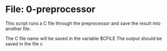 # File: 0-preprocessor
This script runs a C file through the preprocessor and save the result into another file.

The C file name will be saved in the variable $CFILE
The output should be saved in the file c
